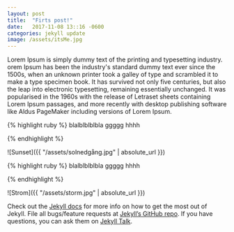 ```yaml
---
layout: post
title:  "Firts post!"
date:   2017-11-08 13::16 -0600
categories: jekyll update
image: /assets/itsMe.jpg
---
```

 
Lorem Ipsum is simply dummy text of the printing and typesetting industry. 
orem Ipsum has been the industry's standard dummy text ever since the 1500s,
 when an unknown printer took a galley of type and scrambled it to make a type specimen book. 
 It has survived not only five centuries, but also the leap into electronic typesetting, 
 remaining essentially unchanged. It was popularised in the 1960s with the release of Letraset 
 sheets containing Lorem Ipsum passages, and more recently with desktop publishing software like 
 Aldus PageMaker including versions of Lorem Ipsum.

 {% highlight ruby %}
blalblblblbla ggggg hhhh

{% endhighlight %}

![Sunset]({{ "/assets/solnedgång.jpg" | absolute_url }})

 {% highlight ruby %}
blalblblblbla ggggg hhhh

{% endhighlight %}

![Strom]({{ "/assets/storm.jpg" | absolute_url }})

Check out the [Jekyll docs][jekyll-docs] for more info on how to get the most out of Jekyll. File all bugs/feature requests at [Jekyll’s GitHub repo][jekyll-gh]. If you have questions, you can ask them on [Jekyll Talk][jekyll-talk].

[jekyll-docs]: https://jekyllrb.com/docs/home
[jekyll-gh]:   https://github.com/jekyll/jekyll
[jekyll-talk]: https://talk.jekyllrb.com/
